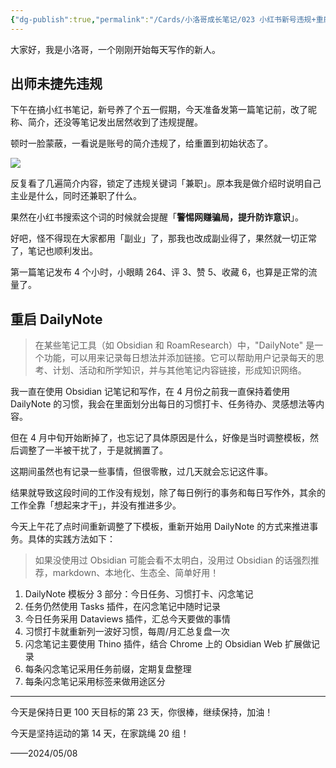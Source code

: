 ```yaml
---
{"dg-publish":true,"permalink":"/Cards/小洛哥成长笔记/023 小红书新号违规+重启DailyNote/","tags":["小洛哥成长笔记"],"noteIcon":1,"created":"2024-05-08","updated":"2024-05-08"}
---
```


大家好，我是小洛哥，一个刚刚开始每天写作的新人。

## 出师未捷先违规

下午在搞小红书笔记，新号养了个五一假期，今天准备发第一篇笔记前，改了昵称、简介，还没等笔记发出居然收到了违规提醒。

顿时一脸蒙蔽，一看说是账号的简介违规了，给重置到初始状态了。

![](http://img.xlg.life/images%2F2024%2F05%2F08%2F20240508232044-28f82d97d0e597418196cf141276c08e.png)

反复看了几遍简介内容，锁定了违规关键词「兼职」。原本我是做介绍时说明自己主业是什么，同时还兼职了什么。

果然在小红书搜索这个词的时候就会提醒「**警惕网赚骗局，提升防诈意识**」。

好吧，怪不得现在大家都用「副业」了，那我也改成副业得了，果然就一切正常了，笔记也顺利发出。

第一篇笔记发布 4 个小时，小眼睛 264、评 3、赞 5、收藏 6，也算是正常的流量了。

## 重启 DailyNote
> 在某些笔记工具（如 Obsidian 和 RoamResearch）中，"DailyNote" 是一个功能，可以用来记录每日想法并添加链接。它可以帮助用户记录每天的思考、计划、活动和所学知识，并与其他笔记内容链接，形成知识网络。

我一直在使用 Obsidian 记笔记和写作，在 4 月份之前我一直保持着使用 DailyNote 的习惯，我会在里面划分出每日的习惯打卡、任务待办、灵感想法等内容。

但在 4 月中旬开始断掉了，也忘记了具体原因是什么，好像是当时调整模板，然后调整了一半被干扰了，于是就搁置了。

这期间虽然也有记录一些事情，但很零散，过几天就会忘记这件事。

结果就导致这段时间的工作没有规划，除了每日例行的事务和每日写作外，其余的工作全靠「想起来才干」，并没有推进多少。

今天上午花了点时间重新调整了下模板，重新开始用 DailyNote 的方式来推进事务。具体的实践方法如下：

> 如果没使用过 Obsidian 可能会看不太明白，没用过 Obsidian 的话强烈推荐，markdown、本地化、生态全、简单好用！

1. DailyNote 模板分 3 部分：今日任务、习惯打卡、闪念笔记
2. 任务仍然使用 Tasks 插件，在闪念笔记中随时记录
3. 今日任务采用 Dataviews 插件，汇总今天要做的事情
4. 习惯打卡就重新列一波好习惯，每周/月汇总复盘一次
5. 闪念笔记主要使用 Thino 插件，结合 Chrome 上的 Obsidian Web 扩展做记录
6. 每条闪念笔记采用任务前缀，定期复盘整理
7. 每条闪念笔记采用标签来做用途区分

---

今天是保持日更 100 天目标的第 23 天，你很棒，继续保持，加油！

今天是坚持运动的第 14 天，在家跳绳 20 组！ 

——2024/05/08